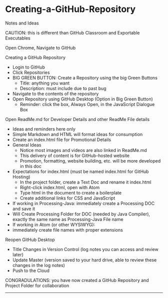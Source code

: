 # Creating-a-GitHub-Repository
Notes and Ideas

CAUTION: this is different than GitHub Classroom and Exportable Executables

Open Chrome, Navigate to GitHub

Creating a GitHub Repository
- Login to GitHub
- Click Repositories
- BIG GREEN BUTTON: Create a Repository using the big Green Buttons
  - Title: anything you want
  - Description: must include due to past bug
- Navigate to the contents of the repository
- Open Repository using GitHub Desktop (Option in Big Green Button)
  - Reminder: click the box, Always Open, in the JavaScript Dialogue Box

Open ReadMe.md for Developer Details and other ReadMe File details
  - Ideas and reminders here only
  - Simple Markdown and HTML will format ideas for consumption
  - Create an index.html file for Promotional Details
  - General Ideas
    - Notice most images and videos are also linked in ReadMe.md
    - This delivery of content is for GitHub-hosted website
    - Promotion, formatting, website building, etc. will be more developed in this
    doc
  - Expectations for index.html (must be named index.html for GitHub Hosting)
    - In the project folder, create a Text Doc and rename it index.html
    - Right-click index.html, open with Atom
    - Type html in the document to create a  boilerplate
    - Create additional links for CSS and JavaScript
  - If working in Processing-Java: immediately create a Processing DOC and save it
  - Will Create Processing Folder for DOC (needed by Java Compiler), exactly the
    same name as Processing-Java File name
  - If working in Atom (or other WYSIWYG):
  - immediately create file names with proper extensions

Reopen GitHub Desktop
  - Title Changes in Version Control (log notes you can access and review later)
  - Update Master (version saved to your hard drive, able to review these changes
  		 in the log notes)
  - Push to the Cloud

  CONGRADULATIONS: you have now created a GitHub Repository and Project Folder
  for collaboration

---
